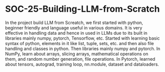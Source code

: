 # SOC-25-Building-LLM-from-Scratch
In the project build LLM from Screatch, we first started with python, beginner friendly and language useful in various domains.
It is very effective in handling data and hence in used in LLMs due to its built in libraries mainly numpy, pytorch, Tensorflow, etc.
Started with learning basic syntax of python, elements in it like list, tuple, sets, etc. and then also file handling and classes in python.
Then libraries mainly numpy and pytorch. In NumPy, learn about arrays, slicing arrays, mathematical operations on them, and random number generation, file operations.
In Pytorch, learned about tensors, autograd, training loop, nn.module, dataset and dataloaders.
